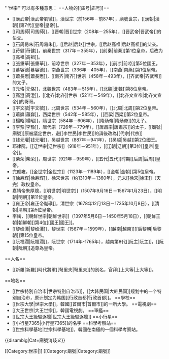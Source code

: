 '''世宗'''可以有多種意思：
==人物的[[庙号|庙号]]==
* [[漢武帝|漢武帝劉徹]]，漢世宗（前156年－前87年），廟號世宗，[[漢朝|漢朝]]第7代[[皇帝|皇帝]]。
* [[司馬師|司馬師]]，[[晋朝|晋]]世宗（208年－255年），[[晋武帝|晋武帝]]的伯父。
* [[石周曷朱|石周曷朱]]，[[后赵|后赵]]世宗，[[后赵高祖|后赵高祖]]的父亲。 
* [[苻健|苻健]]，前秦世宗（317年－355年），[[前秦|前秦]]第1位皇帝，后改为[[高祖|高祖]]。
* [[張重華|張重華]]，前凉世宗（327年－353年），[[前凉|前凉]]第5位國王。
* [[慕容德|慕容德]]，南燕世宗（336年－405年），[[南燕|南燕]]第1位皇帝。
* [[蕭長懋|蕭長懋]]，[[南齐|南齐]]世宗（458年－493年），[[齐武帝|齐武帝]]的太子。
* [[元恪|元恪]]，北魏世宗（483年－515年），[[北魏|北魏]]第8位皇帝。
* [[高澄|高澄]]，[[北齐|北齐]]世宗（521年－549年），[[北齐文宣帝|北齐文宣帝]]的哥哥。
* [[宇文毓|宇文毓]]，北周世宗（534年－560年），[[北周|北周]]第2位皇帝。
* [[蕭巋|蕭巋]]，西梁世宗（542年－585年），[[西梁|西梁]]第2位皇帝。
* [[楊昭|楊昭]]，隋世宗（584年－606年），[[隋炀帝|隋炀帝]]的太子。
* [[李豫|李豫]]，唐代宗（726年－779年），[[唐肅宗|唐肅宗]]的太子，[[廟號|廟號]]原被議定世宗，避[[李世民|李世民]]的諱後改為[[代宗|代宗]]
* [[钱元瓘|钱元瓘]]，吴越世宗（887年－941年），[[吴越|吴越]]第2位國王。	
* 耶律阮，[[辽世宗|辽世宗]]（918年－951年），[[辽朝|辽朝]]第3位[[皇帝|皇帝]]。
* [[柴荣|柴荣]]，周世宗（921年－959年），[[五代|五代]]时期[[后周|后周]]皇帝。
* 完颜雍，[[金世宗|金世宗]]（1123年－1189年），[[金朝|金朝]]第5位皇帝。
* [[徐寿辉|徐寿辉]]，徐宋世宗（约1310年－1360年），元末[[徐宋|徐宋]]（天完）政权皇帝。
* 嘉靖帝朱厚熜，[[明世宗|明世宗]]（1507年9月16日－1567年1月23日），[[明朝|明朝]]第11位皇帝。
* [[雍正帝|雍正帝胤禛]]，清世宗（1678年12月13日－1735年10月8日），[[清朝|清朝]]第5位皇帝。
* 李祹，[[朝鮮世宗|朝鮮世宗]]（1397年5月6日－1450年5月18日），[[朝鮮王朝|朝鮮朝]]第4位[[國王|國王]]。
* [[黎维潭|黎维潭]]，黎世宗（1567年－1599年），[[越南|越南]][[后黎朝|后黎朝]]第15位皇帝。
* [[阮福濶|阮福濶]]，阮世宗（1714年-1765年），越南第8代[[阮主|阮主]]，[[阮朝|阮朝]]追尊為皇帝。

==人名==
* [[新羅|新羅]]時代將軍[[弩里夫|弩里夫]]的別名，官拜[[上大等|上大等]]。

==地名==
* [[世宗特別自治市|世宗特別自治市]]，[[大韩民国|大韩民国]]规划中的一个特别自治市，原计划定为韩国[[行政首都|行政首都]]。
==學校==
* [[世宗大學|世宗大學]]，韓國[[首爾市|首爾市]]的一所大學。
==電視劇==
* [[大王世宗|大王世宗]]，韓國電視劇。
==軍艦==
* [[世宗大王級驅逐艦|世宗大王級驅逐艦]]
==小行星==
* [[小行星7365|小行星7365]]的名字
==科學考察站==
* [[世宗科學基地|世宗科學基地]]，韓國在南極的一個科學考察站。

{{disambig|Cat=廟號消歧义}}

[[Category:世宗|]]
[[Category:廟號|Category:廟號]]